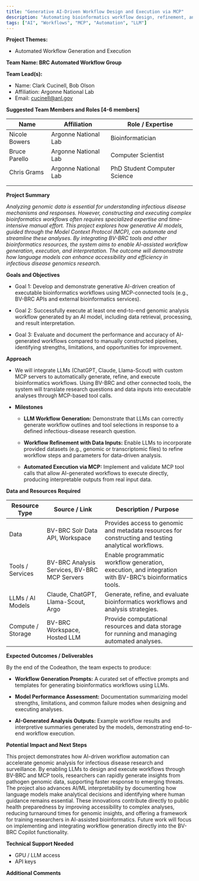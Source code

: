 ```yaml
---
title: "Generative AI-Driven Workflow Design and Execution via MCP"
description: "Automating bioinformatics workflow design, refinement, and execution using generative AI models guided through the Model Context Protocol (MCP)"
tags: ["AI", "Workflows", "MCP", "Automation", "LLM"]
---
```


**Project Themes:**

- Automated Workflow Generation and Execution

**Team Name: BRC Automated Workflow Group**

**Team Lead(s):**

- Name: Clark Cucinell, Bob Olson
- Affiliation: Argonne National Lab
- Email: cucinell@anl.gov

**Suggested Team Members and Roles \[4-6 members\]**

| Name          | Affiliation          | Role / Expertise             |
| ------------- | -------------------- | ---------------------------- |
| Nicole Bowers | Argonne National Lab | Bioinformatician             |
| Bruce Parello | Argonne National Lab | Computer Scientist           |
| Chris Grams   | Argonne National Lab | PhD Student Computer Science |
|               |                      |                              |
|               |                      |                              |

**Project Summary**

_Analyzing genomic data is essential for understanding infectious disease mechanisms and responses. However, constructing and executing complex bioinformatics workflows often requires specialized expertise and time-intensive manual effort. This project explores how generative AI models, guided through the Model Context Protocol (MCP), can automate and streamline these analyses. By integrating BV-BRC tools and other bioinformatics resources, the system aims to enable AI-assisted workflow generation, execution, and interpretation. The outcome will demonstrate how language models can enhance accessibility and efficiency in infectious disease genomics research._

**Goals and Objectives**

- Goal 1: Develop and demonstrate generative AI-driven creation of executable bioinformatics workflows using MCP-connected tools (e.g., BV-BRC APIs and external bioinformatics services).

- Goal 2: Successfully execute at least one end-to-end genomic analysis workflow generated by an AI model, including data retrieval, processing, and result interpretation.
- Goal 3: Evaluate and document the performance and accuracy of AI-generated workflows compared to manually constructed pipelines, identifying strengths, limitations, and opportunities for improvement.

**Approach**

- We will integrate LLMs (ChatGPT, Claude, Llama-Scout) with custom MCP servers to automatically generate, refine, and execute bioinformatics workflows. Using BV-BRC and other connected tools, the system will translate research questions and data inputs into executable analyses through MCP-based tool calls.

- **Milestones**
  - **LLM Workflow Generation:** Demonstrate that LLMs can correctly generate workflow outlines and tool selections in response to a defined infectious-disease research question.

  - **Workflow Refinement with Data Inputs:** Enable LLMs to incorporate provided datasets (e.g., genomic or transcriptomic files) to refine workflow steps and parameters for data-driven analysis.

  - **Automated Execution via MCP:** Implement and validate MCP tool calls that allow AI-generated workflows to execute directly, producing interpretable outputs from real input data.

**Data and Resources Required**

| Resource Type     | Source / Link                                | Description / Purpose                                                                                   |
| ----------------- | -------------------------------------------- | ------------------------------------------------------------------------------------------------------- |
| Data              | BV-BRC Solr Data API, Workspace              | Provides access to genomic and metadata resources for constructing and testing analytical workflows.    |
| Tools / Services  | BV-BRC Analysis Services, BV-BRC MCP Servers | Enable programmatic workflow generation, execution, and integration with BV-BRC’s bioinformatics tools. |
| LLMs / AI Models  | Claude, ChatGPT, Llama-Scout, Argo           | Generate, refine, and evaluate bioinformatics workflows and analysis strategies.                        |
| Compute / Storage | BV-BRC Workspace, Hosted LLM                 | Provide computational resources and data storage for running and managing automated analyses.           |

**Expected Outcomes / Deliverables**

By the end of the Codeathon, the team expects to produce:

- **Workflow Generation Prompts:** A curated set of effective prompts and templates for generating bioinformatics workflows using LLMs.

- **Model Performance Assessment:** Documentation summarizing model strengths, limitations, and common failure modes when designing and executing analyses.

- **AI-Generated Analysis Outputs:** Example workflow results and interpretive summaries generated by the models, demonstrating end-to-end workflow execution.

**Potential Impact and Next Steps**

This project demonstrates how AI-driven workflow automation can accelerate genomic analysis for infectious disease research and surveillance. By enabling LLMs to design and execute workflows through BV-BRC and MCP tools, researchers can rapidly generate insights from pathogen genomic data, supporting faster response to emerging threats. The project also advances AI/ML interpretability by documenting how language models make analytical decisions and identifying where human guidance remains essential. These innovations contribute directly to public health preparedness by improving accessibility to complex analyses, reducing turnaround times for genomic insights, and offering a framework for training researchers in AI-assisted bioinformatics. Future work will focus on implementing and integrating workflow generation directly into the BV-BRC Copilot functionality.

**Technical Support Needed**

- GPU / LLM access
- API keys

**Additional Comments**
